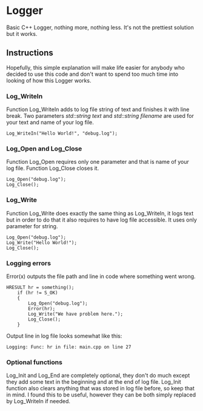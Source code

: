 # Logger

Basic C++ Logger, nothing more, nothing less. It's not the prettiest solution but it works.

## Instructions

Hopefully, this simple explanation will make life easier for anybody who decided to use this code and don't want to spend too much time into looking of how this Logger works.

### Log_WriteIn

Function Log_WriteIn adds to log file string of text and finishes it with line break. Two parameters *std::string text* and *std::string filename* are used for your text and name of your log file.

```
Log_WriteIn("Hello World!", "debug.log");
```

### Log_Open and Log_Close

Function Log_Open requires only one parameter and that is name of your log file. Function Log_Close closes it.

```
Log_Open("debug.log");
Log_Close();
```

### Log_Write

Function Log_Write does exactly the same thing as Log_WriteIn, it logs text but in order to do that it also requires to have log file accessible. It uses only parameter for string.
```
Log_Open("debug.log");
Log_Write("Hello World!");
Log_Close();
```

### Logging errors

Error(x) outputs the file path and line in code where something went wrong.
```
HRESULT hr = something();
	if (hr != S_OK)
	{
		Log_Open("debug.log");
		Error(hr);
		Log_Write("We have problem here.");
		Log_Close();
	}
```


Output line in log file looks somewhat like this:

```
Logging: Func: hr in file: main.cpp on line 27
```

### Optional functions

Log_Init and Log_End are completely optional, they don't do much except they add some text in the beginning and at the end of log file. Log_Init function also clears anything that was stored in log file before, so keep that in mind. I found this to be useful, however they can be both simply replaced by Log_WriteIn if needed.
